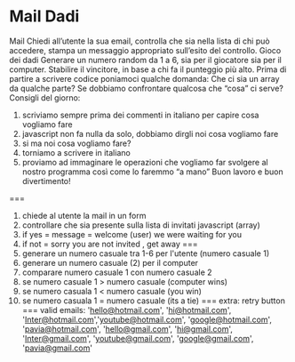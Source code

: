 Mail Dadi
===
Mail
Chiedi all’utente la sua email,
controlla che sia nella lista di chi può accedere,
stampa un messaggio appropriato sull’esito del controllo.
Gioco dei dadi
Generare un numero random da 1 a 6, sia per il giocatore sia per il computer.
Stabilire il vincitore, in base a chi fa il punteggio più alto.
Prima di partire a scrivere codice poniamoci qualche domanda:
Che ci sia un array da qualche parte?
Se dobbiamo confrontare qualcosa che “cosa” ci serve?
Consigli del giorno:
1. scriviamo sempre prima dei commenti in italiano per capire cosa vogliamo fare
2. javascript non fa nulla da solo, dobbiamo dirgli noi cosa vogliamo fare
3. si ma noi cosa vogliamo fare?
4. torniamo a scrivere in italiano
5. proviamo ad immaginare le operazioni che vogliamo far svolgere al nostro programma così come lo faremmo “a mano”
Buon lavoro e buon divertimento! 

===
1. chiede al utente la mail in un form 
1. controllare che sia presente sulla lista di invitati javascript (array) 
1. if yes = message = welcome (user) we were waiting for you 
1. if not = sorry you are not invited , get away 
===
1. generare un numero casuale tra 1-6 per l'utente (numero casuale 1) 
1. generare un numero casuale (2) per il computer 
1. comparare numero casuale 1 con numero casuale 2 
1. se numero casuale 1 > numero casuale (computer wins)
1. se numero casuala 1 < numero casuale (you win)
1. se numero casuala 1 = numero casuale (its a tie) 
===
extra: retry button
===
valid emails:
'hello@hotmail.com', 'hi@hotmail.com', 'Inter@hotmail.com','youtube@hotmail.com', 'google@hotmail.com', 'pavia@hotmail.com', 'hello@gmail.com', 'hi@gmail.com', 'Inter@gmail.com', 'youtube@gmail.com', 'google@gmail.com', 'pavia@gmail.com'